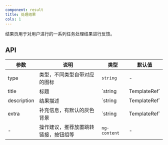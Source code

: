 ```yaml
---
component: result
title: 处理结果
cols: 1
---
```


结果页用于对用户进行的一系列任务处理结果进行反馈。

## API

参数 | 说明 | 类型 | 默认值
----|------|-----|------
type | 类型，不同类型自带对应的图标 | `string` | -
title | 标题 | `string | TemplateRef<any>` | -
description | 结果描述 | `string | TemplateRef<any>` | -
extra | 补充信息，有默认的灰色背景 | `string | TemplateRef<any>` | -
- | 操作建议，推荐放置跳转链接，按钮组等 | `ng-content` | -
